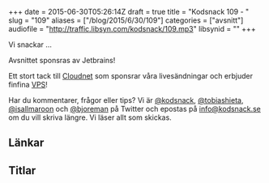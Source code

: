 +++
date = 2015-06-30T05:26:14Z
draft = true
title = "Kodsnack 109 - "
slug = "109"
aliases = ["/blog/2015/6/30/109"]
categories = ["avsnitt"]
audiofile = "http://traffic.libsyn.com/kodsnack/109.mp3"
libsynid = ""
+++

Vi snackar …

Avsnittet sponsras av Jetbrains!

Ett stort tack till [Cloudnet](http://www.cloudnet.se) som sponsrar våra livesändningar och erbjuder finfina  [VPS](http://en.wikipedia.org/wiki/Virtual_private_server)!

Har du kommentarer, frågor eller tips? Vi är [@kodsnack](https://www.twitter.com/kodsnack), [@tobiashieta](https://www.twitter.com/tobiashieta), [@isallmaroon](https://www.twitter.com/isallmaroon) och [@bjoreman](https://www.twitter.com/bjoreman) på Twitter och epostas på [info@kodsnack.se](mailto:info@kodsnack.se) om du vill skriva längre. Vi läser allt som skickas.

## Länkar ##


## Titlar ##
